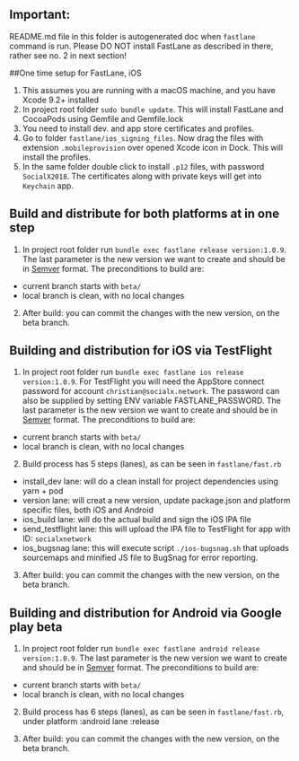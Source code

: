 ## Important:

README.md file in this folder is autogenerated doc when `fastlane` command is run.
Please DO NOT install FastLane as described in there, rather see no. 2 in next section!

##One time setup for FastLane, iOS

1. This assumes you are running with a macOS machine, and you have Xcode 9.2+ installed
2. In project root folder `sudo bundle update`. This will install FastLane and CocoaPods using Gemfile and Gemfile.lock
3. You need to install dev. and app store certificates and profiles.
4. Go to folder `fastlane/ios_signing_files`.
Now drag the files with extension `.mobileprovision` over opened Xcode icon in Dock. This will install the profiles.
5. In the same folder double click to install `.p12` files, with password `SocialX2018`. 
The certificates along with private keys will get into `Keychain` app. 

## Build and distribute for both platforms at in one step

1. In project root folder run `bundle exec fastlane release version:1.0.9`. 
The last parameter is the new version we want to create and should be in [Semver](https://semver.org/#summary)  format.
The preconditions to build are: 
- current branch starts with `beta/`
- local branch is clean, with no local changes

2. After build: you can commit the changes with the new version, on the beta branch.

## Building and distribution for iOS via TestFlight

1. In project root folder run `bundle exec fastlane ios release version:1.0.9`. 
For TestFlight you will need the AppStore connect password for account `christian@socialx.network`.
The password can also be supplied by setting ENV variable FASTLANE_PASSWORD.
The last parameter is the new version we want to create and should be in [Semver](https://semver.org/#summary) format.
The preconditions to build are: 
- current branch starts with `beta/`
- local branch is clean, with no local changes

2. Build process has 5 steps (lanes), as can be seen in `fastlane/fast.rb`
- install_dev lane: will do a clean install for project dependencies using yarn + pod
- version lane: will creat a new version, update package.json and platform specific files, both iOS and Android
- ios_build lane: will do the actual build and sign the iOS IPA file
- send_testflight lane: this will upload the IPA file to TestFlight for app with ID: `socialxnetwork`
- ios_bugsnag lane: this will execute script `./ios-bugsnag.sh` that uploads sourcemaps and minified JS file 
to BugSnag for error reporting.

3. After build: you can commit the changes with the new version, on the beta branch.

## Building and distribution for Android via Google play beta

1. In project root folder run `bundle exec fastlane android release version:1.0.9`.
The last parameter is the new version we want to create and should be in [Semver](https://semver.org/#summary)  format.
The preconditions to build are: 
- current branch starts with `beta/`
- local branch is clean, with no local changes

2. Build process has 6 steps (lanes), as can be seen in `fastlane/fast.rb`, under platform :android lane :release 

3. After build: you can commit the changes with the new version, on the beta branch.